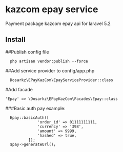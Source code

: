 # kazcom epay service
Payment package kazcom epay api for laravel 5.2
## Install
##Publish config file 

```
  php artisan vendor:publish --force
```

##Add service provider to config/app.php

```
  Dosarkz\EPayKazCom\EpayServiceProvider::class
```

#Add facade 

``` 
'Epay' => \Dosarkz\EPayKazCom\Facades\Epay::class
```

###Basic auth pay example:

```
  Epay::basicAuth([
              'order_id' => 01111111111,
              'currency' => '398',
              'amount' => 9999,
              'hashed' => true,
          ]);
  $pay->generateUrl();
```

